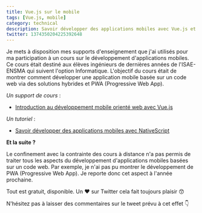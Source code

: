```yaml
---
title: Vue.js sur le mobile
tags: [Vue.js, mobile]
category: technical
description: Savoir développer des applications mobiles avec Vue.js et NativeScript, un billet qui permet de résumer les supports d'enseignement que j'ai utilisés pour ma participation à un cours sur le développement d'applications mobiles
twitter: 1374350204225392648
---
```


Je mets à disposition mes supports d'enseignement que j'ai utilisés pour ma participation à un cours sur le développement d'applications mobiles. Ce cours était destiné aux élèves ingénieurs de dernières années de l'ISAE-ENSMA qui suivent l'option Informatique. L'objectif du cours était de montrer comment développer une application mobile basée sur un code web via des solutions hybrides et PWA (Progressive Web App).  

*Un support de cours* :

- [Introduction au développement mobile orienté web avec Vue.js](https://mickael-baron.fr/web/intro-dev-mobile-vuejs)

*Un tutoriel* :

- [Savoir développer des applications mobiles avec NativeScript](https://github.com/mickaelbaron/vuejs-nativescript-tutorial)

**Et la suite ?**

Le confinement avec la contrainte des cours à distance n'a pas permis de traiter tous les aspects du développement d'applications mobiles basées sur un code web. Par exemple, je n'ai pas pu montrer le développement de PWA (Progressive Web App). Je reporte donc cet aspect à l'année prochaine.

Tout est gratuit, disponible. Un ❤️ sur Twitter cela fait toujours plaisir 😙

N'hésitez pas à laisser des commentaires sur le tweet prévu à cet effet 👇